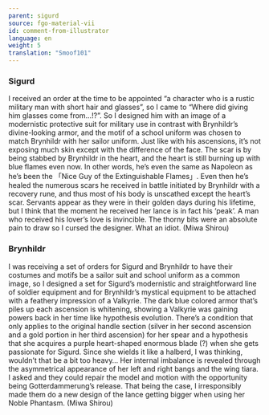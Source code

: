 ```yaml
---
parent: sigurd
source: fgo-material-vii
id: comment-from-illustrator
language: en
weight: 5
translation: "Smoof101"
---
```


### Sigurd

I received an order at the time to be appointed “a character who is a rustic military man with short hair and glasses”, so I came to “Where did giving him glasses come from…!?”. So I designed him with an image of a modernistic protective suit for military use in contrast with Brynhildr’s divine-looking armor, and the motif of a school uniform was chosen to match Brynhildr with her sailor uniform. Just like with his ascensions, it’s not exposing much skin except with the difference of the face. The scar is by being stabbed by Brynhildr in the heart, and the heart is still burning up with blue flames even now. In other words, he’s even the same as Napoleon as he’s been the 「Nice Guy of the Extinguishable Flames」. Even then he’s healed the numerous scars he received in battle initiated by Brynhildr with a recovery rune, and thus most of his body is unscathed except the heart’s scar. Servants appear as they were in their golden days during his lifetime, but I think that the moment he received her lance is in fact his ‘peak’. A man who received his lover’s love is invincible. The thorny bits were an absolute pain to draw so I cursed the designer. What an idiot. (Miwa Shirou)

### Brynhildr

I was receiving a set of orders for Sigurd and Brynhildr to have their costumes and motifs be a sailor suit and school uniform as a common image, so I designed a set for Sigurd’s modernistic and straightforward line of soldier equipment and for Brynhildr’s mystical equipment to be attached with a feathery impression of a Valkyrie. The dark blue colored armor that’s piles up each ascension is whitening, showing a Valkyrie was gaining powers back in her time like hypothesis evolution. There’s a condition that only applies to the original handle section (silver in her second ascension and a gold portion in her third ascension) for her spear and a hypothesis that she acquires a purple heart-shaped enormous blade (?) when she gets passionate for Sigurd. Since she wields it like a halberd, I was thinking, wouldn’t that be a bit too heavy… Her internal imbalance is revealed through the asymmetrical appearance of her left and right bangs and the wing tiara. I asked and they could repair the model and motion with the opportunity being Gotterdammerung’s release. That being the case, I irresponsibly made them do a new design of the lance getting bigger when using her Noble Phantasm. (Miwa Shirou)
